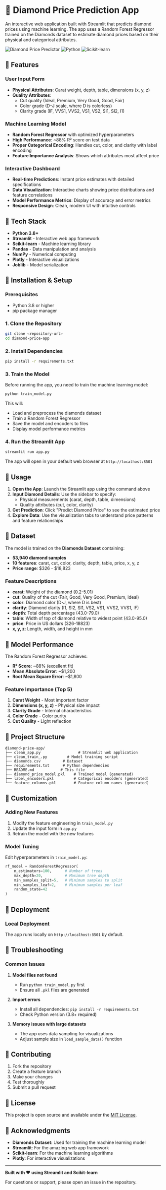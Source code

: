 # 💎 Diamond Price Prediction App

An interactive web application built with Streamlit that predicts diamond prices using machine learning. The app uses a Random Forest Regressor trained on the Diamonds dataset to estimate diamond prices based on their physical and categorical attributes.

![Diamond Price Predictor](https://img.shields.io/badge/Streamlit-FF4B4B?style=for-the-badge&logo=streamlit&logoColor=white)
![Python](https://img.shields.io/badge/Python-3776AB?style=for-the-badge&logo=python&logoColor=white)
![Scikit-learn](https://img.shields.io/badge/scikit--learn-F7931E?style=for-the-badge&logo=scikit-learn&logoColor=white)

## 🔹 Features

### User Input Form
- **Physical Attributes**: Carat weight, depth, table, dimensions (x, y, z)
- **Quality Attributes**: 
  - Cut quality (Ideal, Premium, Very Good, Good, Fair)
  - Color grade (D–J scale, where D is colorless)
  - Clarity grade (IF, VVS1, VVS2, VS1, VS2, SI1, SI2, I1)

### Machine Learning Model
- **Random Forest Regressor** with optimized hyperparameters
- **High Performance**: ~88% R² score on test data
- **Proper Categorical Encoding**: Handles cut, color, and clarity with label encoding
- **Feature Importance Analysis**: Shows which attributes most affect price

### Interactive Dashboard
- **Real-time Predictions**: Instant price estimates with detailed specifications
- **Data Visualization**: Interactive charts showing price distributions and feature correlations
- **Model Performance Metrics**: Display of accuracy and error metrics
- **Responsive Design**: Clean, modern UI with intuitive controls

## 🔹 Tech Stack

- **Python 3.8+**
- **Streamlit** - Interactive web app framework
- **Scikit-learn** - Machine learning library
- **Pandas** - Data manipulation and analysis
- **NumPy** - Numerical computing
- **Plotly** - Interactive visualizations
- **Joblib** - Model serialization

## 🔹 Installation & Setup

### Prerequisites
- Python 3.8 or higher
- pip package manager

### 1. Clone the Repository
```bash
git clone <repository-url>
cd diamond-price-app
```

### 2. Install Dependencies
```bash
pip install -r requirements.txt
```

### 3. Train the Model
Before running the app, you need to train the machine learning model:

```bash
python train_model.py
```

This will:
- Load and preprocess the diamonds dataset
- Train a Random Forest Regressor
- Save the model and encoders to files
- Display model performance metrics

### 4. Run the Streamlit App
```bash
streamlit run app.py
```

The app will open in your default web browser at `http://localhost:8501`

## 🔹 Usage

1. **Open the App**: Launch the Streamlit app using the command above
2. **Input Diamond Details**: Use the sidebar to specify:
   - Physical measurements (carat, depth, table, dimensions)
   - Quality attributes (cut, color, clarity)
3. **Get Prediction**: Click "Predict Diamond Price" to see the estimated price
4. **Explore Data**: Use the visualization tabs to understand price patterns and feature relationships

## 🔹 Dataset

The model is trained on the **Diamonds Dataset** containing:
- **53,940 diamond samples**
- **10 features**: carat, cut, color, clarity, depth, table, price, x, y, z
- **Price range**: $326 - $18,823

### Feature Descriptions
- **carat**: Weight of the diamond (0.2-5.01)
- **cut**: Quality of the cut (Fair, Good, Very Good, Premium, Ideal)
- **color**: Diamond color (D-J, where D is best)
- **clarity**: Diamond clarity (I1, SI2, SI1, VS2, VS1, VVS2, VVS1, IF)
- **depth**: Total depth percentage (43.0-79.0)
- **table**: Width of top of diamond relative to widest point (43.0-95.0)
- **price**: Price in US dollars (326-18823)
- **x, y, z**: Length, width, and height in mm

## 🔹 Model Performance

The Random Forest Regressor achieves:
- **R² Score**: ~88% (excellent fit)
- **Mean Absolute Error**: ~$1,200
- **Root Mean Square Error**: ~$1,800

### Feature Importance (Top 5)
1. **Carat Weight** - Most important factor
2. **Dimensions (x, y, z)** - Physical size impact
3. **Clarity Grade** - Internal characteristics
4. **Color Grade** - Color purity
5. **Cut Quality** - Light reflection

## 🔹 Project Structure

```
diamond-price-app/
├── clean_app.py                 # Streamlit web application
├── clean_train_.py         # Model training script
├── diamonds.csv          # Dataset
├── requirements.txt      # Python dependencies
├── README.md            # This file
├── diamond_price_model.pkl    # Trained model (generated)
├── label_encoders.pkl         # Categorical encoders (generated)
└── feature_columns.pkl        # Feature column names (generated)
```

## 🔹 Customization

### Adding New Features
1. Modify the feature engineering in `train_model.py`
2. Update the input form in `app.py`
3. Retrain the model with the new features

### Model Tuning
Edit hyperparameters in `train_model.py`:
```python
rf_model = RandomForestRegressor(
    n_estimators=100,      # Number of trees
    max_depth=20,          # Maximum tree depth
    min_samples_split=5,   # Minimum samples to split
    min_samples_leaf=2,    # Minimum samples per leaf
    random_state=42
)
```

## 🔹 Deployment

### Local Deployment
The app runs locally on `http://localhost:8501` by default.

## 🔹 Troubleshooting

### Common Issues

1. **Model files not found**
   - Run `python train_model.py` first
   - Ensure all `.pkl` files are generated

2. **Import errors**
   - Install all dependencies: `pip install -r requirements.txt`
   - Check Python version (3.8+ required)

3. **Memory issues with large datasets**
   - The app uses data sampling for visualizations
   - Adjust sample size in `load_sample_data()` function

## 🔹 Contributing

1. Fork the repository
2. Create a feature branch
3. Make your changes
4. Test thoroughly
5. Submit a pull request

## 🔹 License

This project is open source and available under the [MIT License](LICENSE).

## 🔹 Acknowledgments

- **Diamonds Dataset**: Used for training the machine learning model
- **Streamlit**: For the amazing web app framework
- **Scikit-learn**: For the machine learning algorithms
- **Plotly**: For interactive visualizations

---

**Built with ❤️ using Streamlit and Scikit-learn**

For questions or support, please open an issue in the repository.


